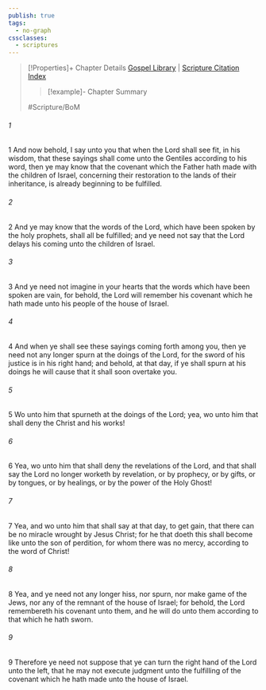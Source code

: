 ```yaml
---
publish: true
tags:
  - no-graph
cssclasses:
  - scriptures
---
```

>[!Properties]+ Chapter Details
>[Gospel Library](https://churchofjesuschrist.org/study/scriptures/bofm/3-ne/29?lang=eng)    |    [Scripture Citation Index](https://scriptures.byu.edu/#0d71d::c0d71d)
>>[!example]- Chapter Summary
>> 
> 
>
>#Scripture/BoM
###### 1
1 And now behold, I say unto you that when the Lord shall see fit, in his wisdom, that these sayings shall come unto the Gentiles according to his word, then ye may know that the covenant which the Father hath made with the children of Israel, concerning their restoration to the lands of their inheritance, is already beginning to be fulfilled.
###### 2
2 And ye may know that the words of the Lord, which have been spoken by the holy prophets, shall all be fulfilled; and ye need not say that the Lord delays his coming unto the children of Israel.
###### 3
3 And ye need not imagine in your hearts that the words which have been spoken are vain, for behold, the Lord will remember his covenant which he hath made unto his people of the house of Israel.
###### 4
4 And when ye shall see these sayings coming forth among you, then ye need not any longer spurn at the doings of the Lord, for the sword of his justice is in his right hand; and behold, at that day, if ye shall spurn at his doings he will cause that it shall soon overtake you.
###### 5
5 Wo unto him that spurneth at the doings of the Lord; yea, wo unto him that shall deny the Christ and his works!
###### 6
6 Yea, wo unto him that shall deny the revelations of the Lord, and that shall say the Lord no longer worketh by revelation, or by prophecy, or by gifts, or by tongues, or by healings, or by the power of the Holy Ghost!
###### 7
7 Yea, and wo unto him that shall say at that day, to get gain, that there can be no miracle wrought by Jesus Christ; for he that doeth this shall become like unto the son of perdition, for whom there was no mercy, according to the word of Christ!
###### 8
8 Yea, and ye need not any longer hiss, nor spurn, nor make game of the Jews, nor any of the remnant of the house of Israel; for behold, the Lord remembereth his covenant unto them, and he will do unto them according to that which he hath sworn.
###### 9
9 Therefore ye need not suppose that ye can turn the right hand of the Lord unto the left, that he may not execute judgment unto the fulfilling of the covenant which he hath made unto the house of Israel.
